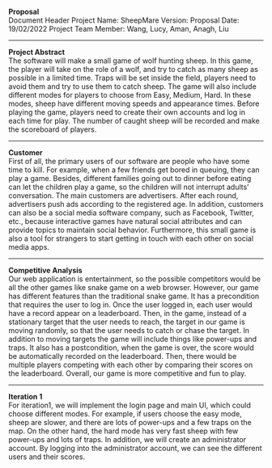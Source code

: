 **Proposal**  
Document Header 
Project Name: SheepMare
Version: Proposal
Date: 19/02/2022
Project Team Member: Wang, Lucy, Aman, Anagh, Liu

----------

**Project Abstract**    
The software will make a small game of wolf hunting sheep. In this game, the player will take on the role of a wolf, and try to catch as many sheep as possible in a limited time. Traps will be set inside the field, players need to avoid them and try to use them to catch sheep. The game will also include different modes for players to choose from Easy, Medium, Hard. In these modes, sheep have different moving speeds and appearance times. Before playing the game, players need to create their own accounts and log in each time for play. The number of caught sheep will be recorded and make the scoreboard of players. 

----------

**Customer**    
First of all, the primary users of our software are people who have some time to kill. For example, when a few friends get bored in queuing, they can play a game. Besides, different families going out to dinner before eating can let the children play a game, so the children will not interrupt adults’ conversation. The main customers are advertisers. After each round, advertisers push ads according to the registered age. In addition, customers can also be a social media software company, such as Facebook, Twitter, etc., because interactive games have natural social attributes and can provide topics to maintain social behavior. Furthermore, this small game is also a tool for strangers to start getting in touch with each other on social media apps.

----------

**Competitive Analysis**    
Our web application is entertainment, so the possible competitors would be all the other games like snake game on a web browser. However, our game has different features than the traditional snake game. It has a precondition that requires the user to log in. Once the user logged in, each user would have a record appear on a leaderboard. Then, in the game, instead of a stationary target that the user needs to reach, the target in our game is moving randomly, so that the user needs to catch or chase the target. In addition to moving targets the game will include things like power-ups and traps. It also has a postcondition, when the game is over, the score would be automatically recorded on the leaderboard. Then, there would be multiple players competing with each other by comparing their scores on the leaderboard. Overall, our game is more competitive and fun to play.

----------

**Iteration 1**    
For iteration1, we will implement the login page and main UI, which could choose different modes. For example, if users choose the easy mode, sheep are slower, and there are lots of power-ups and a few traps on the map. On the other hand, the hard mode has very fast sheep with few power-ups and lots of traps. In addition, we will create an administrator account. By logging into the administrator account, we can see the different users and their scores.


